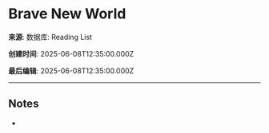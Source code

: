 # Brave New World

**来源**: 数据库: Reading List

**创建时间**: 2025-06-08T12:35:00.000Z

**最后编辑**: 2025-06-08T12:35:00.000Z

---

## Notes

- 
